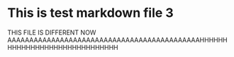 # This is test markdown file 3

THIS FILE IS DIFFERENT NOW AAAAAAAAAAAAAAAAAAAAAAAAAAAAAAAAAAAAAAAAAAAAHHHHHHHHHHHHHHHHHHHHHHHHHHHHHH


